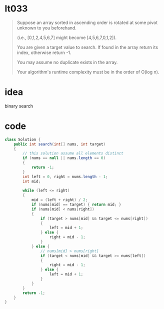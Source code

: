 # lt033
> Suppose an array sorted in ascending order is rotated at some pivot unknown to you beforehand.
>
> (i.e., [0,1,2,4,5,6,7] might become [4,5,6,7,0,1,2]).
>
> You are given a target value to search. If found in the array return its index, otherwise return -1.
>
> You may assume no duplicate exists in the array.
>
> Your algorithm's runtime complexity must be in the order of O(log n).

# idea
binary search

# code
```Java
class Solution {
    public int search(int[] nums, int target) 
    {
        // this solution assume all elements distinct
        if (nums == null || nums.length == 0) 
        {
            return -1;
        } 
        int left = 0, right = nums.length - 1;
        int mid;
    
        while (left <= right) 
        {
            mid = (left + right) / 2;
            if (nums[mid] == target) { return mid; }
            if (nums[mid] < nums[right]) 
            {
                if (target > nums[mid] && target <= nums[right]) 
                {
                    left = mid + 1;
                } else {
                    right = mid - 1;
                }
            } else {
                // nums[mid] > nums[right]
                if (target < nums[mid] && target >= nums[left]) 
                {
                    right = mid - 1;
                } else {
                    left = mid + 1;
                }
            }
        }
        return -1;
    }
}
```
